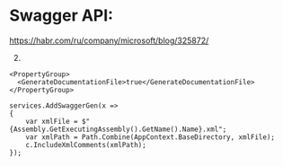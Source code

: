 # Swagger API:

https://habr.com/ru/company/microsoft/blog/325872/

2. 
```
<PropertyGroup>
  <GenerateDocumentationFile>true</GenerateDocumentationFile>
</PropertyGroup>
```

```
services.AddSwaggerGen(x =>
{
    var xmlFile = $"{Assembly.GetExecutingAssembly().GetName().Name}.xml";
    var xmlPath = Path.Combine(AppContext.BaseDirectory, xmlFile);
    c.IncludeXmlComments(xmlPath);
});
```
